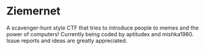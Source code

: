 # Ziemernet
A scavenger-hunt style CTF that tries to introduce people to memes and the power of computers! Currently being coded by aptitudex and mishka1980. Issue reports and ideas are greatly appreciated.
